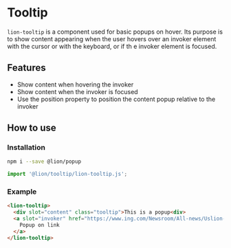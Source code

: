 # Tooltip

[//]: # (AUTO INSERT HEADER PREPUBLISH)

`lion-tooltip` is a component used for basic popups on hover.
Its purpose is to show content appearing when the user hovers over an invoker element with the cursor or with the keyboard, or if th
e invoker element is focused.

## Features

- Show content when hovering the invoker
- Show content when the invoker is focused
- Use the position property to position the content popup relative to the invoker

## How to use

### Installation

```sh
npm i --save @lion/popup
```

```js
import '@lion/tooltip/lion-tooltip.js';
```

### Example

```html
<lion-tooltip>
  <div slot="content" class="tooltip">This is a popup<div>
  <a slot="invoker" href="https://www.ing.com/Newsroom/All-news/Uslion-AI-to-assess-credit-risk.htm">
    Popup on link
  </a>
</lion-tooltip>
```
